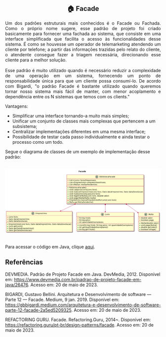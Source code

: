 <h2 align="center">🏠 Facade</h2>

<p align="justify">
  Um dos padrões estruturais mais conhecidos é o Facade ou Fachada. Como o próprio nome sugere, esse padrão de projeto foi criado 
  basicamente para fornecer uma fachada ao sistema, que consiste em uma interface simplificada que facilita o acesso às funcionalidades desse
  sistema. É como se houvesse um operador de telemarketing atendendo um cliente por telefone; a partir das informações trazidas pelo relato 
  do cliente, o atendente consegue fazer a triagem necessária, direcionando esse cliente para a melhor solução.<br>
<br>
Esse padrão é muito utilizado quando é necessário reduzir a complexidade de uma operação em um sistema, fornecendo um ponto de 
responsabilidade única para que um cliente possa consumí-lo. De acordo com Bigardi, "o padrão Facade é bastante utilizado quando 
queremos tornar nosso sistema mais fácil de manter, com menor acoplamento e dependência entre os N sistemas que temos com os clients."<br>
</p>

Vantagens:
- Simplificar uma interface tornando-a muito mais simples; 
- Unificar um conjunto de classes mais complexas que pertencem a um subsistema;
- Centralizar implementações diferentes em uma mesma interface;
- Possibilidade de testar cada passo individualmente e ainda testar o processo como um todo.


Segue o diagrama de classes de um exemplo de implementação desse padrão:


<div align="center">
  <br>
<img src="Images/Diagrama-Facade.png" alt="Diagrama de classes projeto Facade"/>
  <br>
  <br>
</div>


Para acessar o código em Java, clique [aqui](https://github.com/laaridiniz/Bertoti/tree/main/EngSoftware_3/Facade/Facade).

## Referências

DEVMEDIA. Padrão de Projeto Facade em Java. DevMedia, 2012. Disponível em: <https://www.devmedia.com.br/padrao-de-projeto-facade-em-java/26476>. 
Acesso em: 20 de maio de 2023.

BIGARDI, Gustavo Bellini. Arquitetura e Desenvolvimento de software — Parte 12 — Facade. Medium, 9 jan. 2019. Disponível em: <https://gbbigardi.medium.com/arquitetura-e-desenvolvimento-de-software-parte-12-facade-2a5ed5209325>. 
Acesso em: 20 de maio de 2023.

REFACTORING GURU. Facade. Refactoring.Guru, 2014~. Disponível em: <https://refactoring.guru/pt-br/design-patterns/facade>. 
Acesso em: 20 de maio de 2023.
